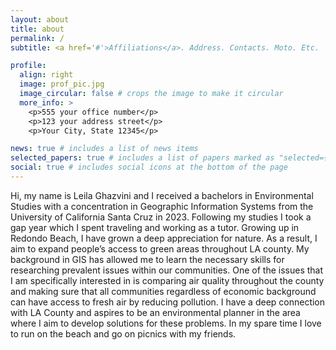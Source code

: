 ```yaml
---
layout: about
title: about
permalink: /
subtitle: <a href='#'>Affiliations</a>. Address. Contacts. Moto. Etc.

profile:
  align: right
  image: prof_pic.jpg
  image_circular: false # crops the image to make it circular
  more_info: >
    <p>555 your office number</p>
    <p>123 your address street</p>
    <p>Your City, State 12345</p>

news: true # includes a list of news items
selected_papers: true # includes a list of papers marked as "selected={true}"
social: true # includes social icons at the bottom of the page
---
```


Hi, my name is Leila Ghazvini and I received a bachelors in Environmental Studies with a concentration in Geographic Information Systems from the University of California Santa Cruz in 2023. Following my studies I took a gap year which I spent traveling and working as a tutor. Growing up in Redondo Beach, I have grown a deep appreciation for nature. As a result, I aim to expand people’s access to green areas throughout LA county. My background in GIS has allowed me to learn the necessary skills for researching prevalent issues within our communities. One of the issues that I am specifically interested in is comparing air quality throughout the county and making sure that all communities regardless of economic background can have access to fresh air by reducing pollution. I have a deep connection with LA County and aspires to be an environmental planner in the area where I aim to develop solutions for these problems. In my spare time I love to run on the beach and go on picnics with my friends. 


